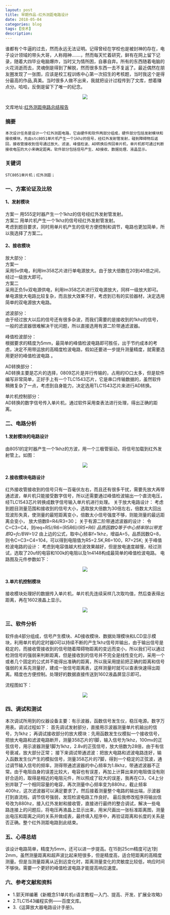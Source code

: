```yaml
---
layout: post
title: 早期作品-红外测距电路设计
date: 2018-05-04
categories: blog
tags: [技术]
description: 
---
```


谁都有个牛逼的过去，然而永远无法证明。记得曾经在学校也是被封神的存在，电子设计领域的带头大哥，人称翔神.......，然而每天忙着研究，鲜有在网上留下记录，随着大四毕业电脑爆炸，当时又为情所困，自暴自弃。所有的东西随着电脑的火花消逝而去，灵魂倒是得到了解脱，然而很多东西一去不复返了。最近偶然在朋友圈发现了一张图，应该是校工程训练中心第一次招生的考核题，当时我这个是得分最高的作品,真美。当时很多人做不出来，我就把设计过程传到了文库，想着赚点分。哈哈，反倒是留下了唯一的纪念。

<center>
<p><img src="http://7xs8go.com1.z0.glb.clouddn.com/%E7%BA%A2%E5%A4%96%E6%B5%8B%E8%B7%9D.jpg" align="center"></p>
</center>


文库地址:[红外测距电路总结报告](https://wenku.baidu.com/view/757a9355804d2b160b4ec059)

### 摘要
	本次设计任务是设计一个红外测距电路，它由硬件和软件两部分组成，硬件部分包括发射模块和接收模块，先由stc8051单片机产生一个1khz的信号，经红外发射管发射，碰到障碍物后返回，接收管接收到信号通过放大、滤波、峰值检波、AD转换后传回单片机，单片机即可通过判断接收电压的大小来确定距离。软件部分包括信号产生、AD接收、数据处理、液晶显示。


### 关键词
	STC8051单片机；红外测距；


### 一、方案论证及比较

#### 1、发射模块
方案一  用555定时器产生一个1khz的信号经红外发射管发射。        
方案二 用单片机产生一个1khz的信号经红外发射管发射。       
考虑到题目要求，同时用单片机产生的信号方便控制和调节，电路也更加简单，所以我选择了方案二。


#### 2、接收模块
放大部分：    
方案一      
采用5v供电，利用lm358芯片进行单电源放大。由于放大倍数在20到40倍之间，经过一级放大即可。      
方案二      
采用正负5v双电源供电，利用lm358芯片进行双电源放大，同样一级放大即可。      
单电源放大电路比较复杂，而且放大效果不好，考虑到已有的实验器材，决定选用简单的双电源放大电路。      

滤波部分：     
由于经过放大以后的信号还有很多杂波，而我们需要的是接收到的1khz的信号，一般的滤波器很难解决干扰问题，所以直接选用有源二阶带通滤波器。       


峰值检波部分：       
根据要求的精度为5mm，最简单的峰值检波电路即可胜任，出于节约成本的考虑，决定不用带运放的高精度检波电路，假如还要进一步提升测量精度，就需要选用更好的峰值检波电路 。      


AD转换部分：       
   AD转换主要是芯片的选择，0809芯片是并行传输的，占用的IO口太多，但是软件编写非常简单，正好手上有一个TLC1543芯片，它是串口传输数据的，虽然软件稍微复杂了一点，考虑到自身能力，决定选用TLC1543芯片来进行AD转换。


单片机控制部分：      
   AD转换的数字信号传入单片机，通过软件采用查表法进行处理，得出正确的距离。



### 二、电路分析  

#### 1.发射模块的电路设计
   由8051的定时器产生一个1khz的方波，用一个三极管驱动，将信号加载到红外发射管上。如图：

<center>
<p><img src="http://7xs8go.com1.z0.glb.clouddn.com/%E7%BA%A2%E5%A4%96%E5%8F%91%E5%B0%84.png" align="center"></p>
</center>


#### 2.接收模块电路设计
红外接收管接收到的信号只有一百毫伏左右，而且还有很多干扰，需要先放大再带通滤波，单片机只能接受数字信号，所以还需要通过峰值检波输出一个直流电压，经TLC1543芯片转换成数字信号输入单片机进行处理。
关于放大电路设计：
考虑到题目测量范围和接收到的信号大小，选取放大倍数为30倍左右，倍数太大回出现波形失真，使测量的最短距离变小，倍数太小信号强度不够，则能测量的最远距离会变小，
            放大倍数B=R4/R3=30；
关于有源二阶带通滤波器的设计：
令C=C3=C4，则req=R5//R6=(R5*R6)/(R5+R6)
品质因数Q等于中心频率除以带宽
           即Q=fc/BW=1/2*
由上边的公式，取中心频率f=1khz，增益A=5，品质因数Q=8，
则令C=C3=C4=104，可以得到电阻值为R5=2.5K,R6=100，R7=25K;
关于峰值检波电路的设计：
   考虑到电容值越大检波效果越好，但是放电速度越慢，经过测试，选取了20uf的电容和100k的电阻以及1n4148构成最简单的峰值检波电路。
电路图及元件参数如下：

<center>
<p><img src="http://7xs8go.com1.z0.glb.clouddn.com/%E7%BA%A2%E5%A4%96%E7%94%B5%E8%B7%AF%E5%9B%BE.png" align="center"></p>
</center>


#### 3.单片机控制模块
   接收模块处理好的数据传入单片机，单片机先连续采样几次取均值，然后查表得出距离，再在1602液晶上显示。

<center>
<p><img src="http://7xs8go.com1.z0.glb.clouddn.com/%E7%BA%A2%E5%A4%96%E4%BB%BF%E7%9C%9F%E5%9B%BE.png" align="center"></p>
</center>


### 三、软件分析
   软件由4部分组成，信号产生模块、AD接收模块、数据处理模块和LCD显示模块，利用单片机的定时器0可以持续不断的产生1khz信号并输出，由于输出信号是稳定的，而接收管接收到的信号随着障碍物距离的变远而变小，所以我们可以通过检测信号的强弱来判断距离，但是接收到的信号并不完全是线性变化的，采用一个或者几个固定的公式并不能得出准确的距离，所以我采用提前把正确的距离和信号强弱的关系先测量好，建成一张信号距离表，这样测量时就可以查表快速得出距离。精度也方便控制。处理好的数据直接传送到1602液晶屏显示即可。 
 
流程图如下：

<center>
<p><img src="http://7xs8go.com1.z0.glb.clouddn.com/%E7%BA%A2%E5%A4%96%E6%B5%81%E7%A8%8B%E5%9B%BE.png" align="center"></p>
</center>

### 四、调试和测试
本次调试所用到的仪器设备主要：有示波器，函数信号发生仪，稳压电源。数字万用表。调试过程如下：
  首先调试发射部分，直接用示波器测量单片机输出的信号，为1khz；
   再调试接收部分的放大模块：先用函数发生仪模拟一个接收信号，把放大电路和滤波电路断开，测量358芯片的1脚，输入信号为1khz，100mv的正弦信号，用示波器测量1脚为1khz，2.8v的正弦信号，放大倍数为28倍，由于有信号衰减，放大部分正常；
   接下来调试带通滤波：把放大电路和滤波电路连好，输入函数发生仪产生的模拟信号，测量358芯片的7脚，得到一个稳定的正弦波，通过调节输入信号的频率，测得带通滤波器的中心频率为1.8khz，带通滤波器不正常。由于电阻自身的误差比较大，电容也有误差，再加上计算出来的电阻值没有刚好合适的，取得是相近的电阻元件，所以照成了较大的误差，我再在C3，C4上分别并联了一个相同容量的电容，再次测量中心频率变为880hz，截止频率400hz，这次滤波器可以满足要求了。然后接着测量整个电路的输出端，示波器打到直流档，调节信号强弱，发现检波电路工作良好。
最后我修改程序将输出信号改为880hz，接入红外发射和接收管，直接进行最终的整合调试，解决一些电路连接上的问题后，将电压再液晶上显示出来，用米尺画出一张标准距离图，测量出电压和距离之间的关系并做成表，最终填入程序中，再验证距离和长度的关系是否正确。整个红外测距电路到此结束。


### 五、心得总结
   该设计电路简单，精度为5mm，还可以进一步提高。在15到25cm精度可达1到2mm，虽然测量距离和超声波比起来短很多，但是精度高，适合短距离的高精度测量。但是当测量距离从近到远变化时，距离测量变化的灵敏度比较低，响应时间不够快。需要一个更好的峰值检波电路才能提高响应速度。



### 六、参考文献和资料

- 1.郭天祥编著《新概念51单片机c语言教程—入门、提高、开发、扩展全攻略》
- 2.TLC1543编程实例——百度文库。
- 3.《运算放大器电路设计手册》。
